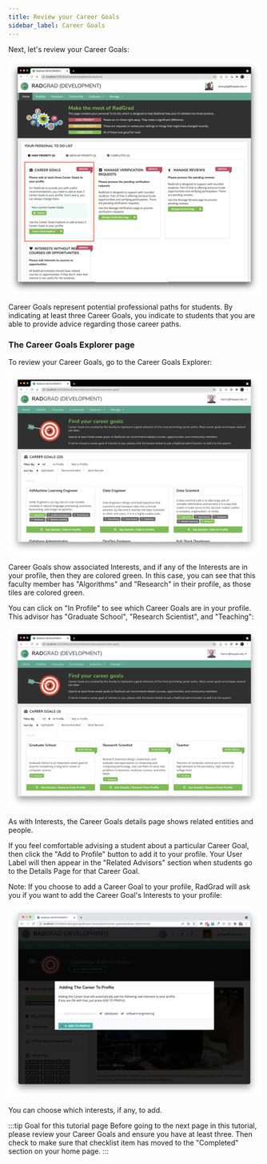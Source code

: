 ```yaml
---
title: Review your Career Goals
sidebar_label: Career Goals
---
```


Next, let's review your Career Goals:

![](/img/user-guide/new-advisor/home-advisor-career-goals.png)

Career Goals represent potential professional paths for students.  By indicating at least three Career Goals, you indicate to students that you are able to provide advice regarding those career paths.

### The Career Goals Explorer page

To review your Career Goals, go to the Career Goals Explorer:

![](/img/user-guide/new-faculty/career-goals-faculty.png)

Career Goals show associated Interests, and if any of the Interests are in your profile, then they are colored green. In this case, you can see that this faculty member has "Algorithms" and "Research" in their profile, as those tiles are colored green.

You can click on "In Profile" to see which Career Goals are in your profile. This advisor has "Graduate School", "Research Scientist", and "Teaching":

![](/img/user-guide/new-faculty/career-goals-faculty-2.png)

As with Interests, the Career Goals details page shows related entities and people.

If you feel comfortable advising a student about a particular Career Goal, then click the "Add to Profile" button to add it to your profile. Your User Label will then appear in the "Related Advisors" section when students go to the Details Page for that Career Goal.

Note: If you choose to add a Career Goal to your profile, RadGrad will ask you if you want to add the Career Goal's Interests to your profile:

![](/img/user-guide/new-student/career-goal-add-interests.png)

You can choose which interests, if any, to add.

:::tip Goal for this tutorial page
Before going to the next page in this tutorial, please review your Career Goals and ensure you have at least three. Then check to make sure that checklist item has moved to the "Completed" section on your home page.
:::

